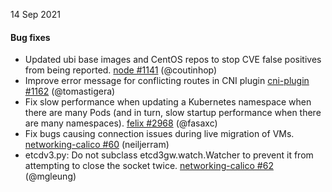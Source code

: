14 Sep 2021

#### Bug fixes
 - Updated ubi base images and CentOS repos to stop CVE false positives from being reported. [node #1141](https://github.com/projectcalico/node/pull/1141) (@coutinhop)
 - Improve error message for conflicting routes in CNI plugin [cni-plugin #1162](https://github.com/projectcalico/cni-plugin/pull/1162) (@tomastigera)
 - Fix slow performance when updating a Kubernetes namespace when there are many Pods (and in turn, slow startup performance when there are many namespaces). [felix #2968](https://github.com/projectcalico/felix/pull/2968) (@fasaxc)
 - Fix bugs causing connection issues during live migration of VMs. [networking-calico #60](https://github.com/projectcalico/networking-calico/pull/60) (neiljerram)
 - etcdv3.py: Do not subclass etcd3gw.watch.Watcher to prevent it from attempting to close the socket twice. [networking-calico #62](https://github.com/projectcalico/networking-calico/pull/62) (@mgleung)
